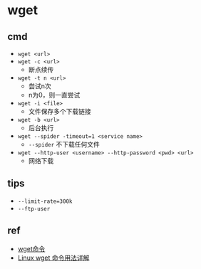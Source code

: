 
# wget

## cmd
+ `wget <url>`
+ `wget -c <url>`
    + 断点续传
+ `wget -t n <url>`
    + 尝试n次
    + n为0，则一直尝试
+ `wget -i <file>`
    + 文件保存多个下载链接
+ `wget -b <url>`
    + 后台执行
+ `wget --spider -timeout=1 <service name>`
    + `--spider` 不下载任何文件
+ `wget --http-user <username> --http-password <pwd> <url>`
    + 网络下载

## tips
+ `--limit-rate=300k`
+ `--ftp-user`


## ref
+ [wget命令](https://man.linuxde.net/wget)
+ [Linux wget 命令用法详解](https://www.jianshu.com/p/59bb131bc2ab)